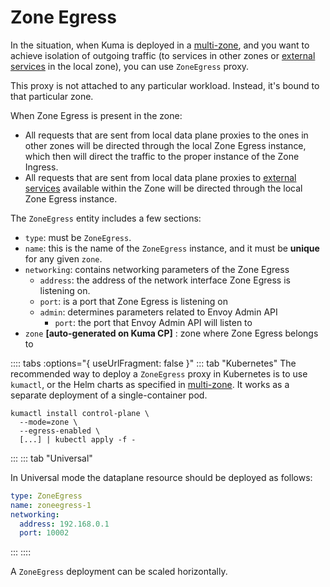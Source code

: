 # Zone Egress

In the situation, when Kuma is deployed in a [multi-zone](../deployments/multi-zone.md),
and you want to achieve isolation of outgoing traffic (to services in other 
zones or [external services](../policies/external-services.md) in the local zone),
you can use `ZoneEgress` proxy.

This proxy is not attached to any particular workload. Instead, it's bound to
that particular zone.

When Zone Egress is present in the zone:
* All requests that are sent from local data plane proxies to the ones in other
  zones will be directed through the local Zone Egress instance, which then will
  direct the traffic to the proper instance of the Zone Ingress.
* All requests that are sent from local data plane proxies to [external services](../policies/external-services.md)
  available within the Zone will be directed through the local Zone Egress
  instance.

The `ZoneEgress` entity includes a few sections:

* `type`: must be `ZoneEgress`.
* `name`: this is the name of the `ZoneEgress` instance, and it must be **unique**
   for any given `zone`.
* `networking`: contains networking parameters of the Zone Egress
    * `address`: the address of the network interface Zone Egress is listening on.
    * `port`: is a port that Zone Egress is listening on
    * `admin`: determines parameters related to Envoy Admin API
      * `port`: the port that Envoy Admin API will listen to
* `zone` **[auto-generated on Kuma CP]** : zone where Zone Egress belongs to

:::: tabs :options="{ useUrlFragment: false }"
::: tab "Kubernetes"
The recommended way to deploy a `ZoneEgress` proxy in Kubernetes is to use
`kumactl`, or the Helm charts as specified in [multi-zone](../deployments/multi-zone.md).
It works as a separate deployment of a single-container pod.

```shell
kumactl install control-plane \
  --mode=zone \
  --egress-enabled \
  [...] | kubectl apply -f -
```

:::
::: tab "Universal"

In Universal mode the dataplane resource should be deployed as follows:

```yaml
type: ZoneEgress
name: zoneegress-1
networking:
  address: 192.168.0.1
  port: 10002
```
:::
::::

A `ZoneEgress` deployment can be scaled horizontally.
